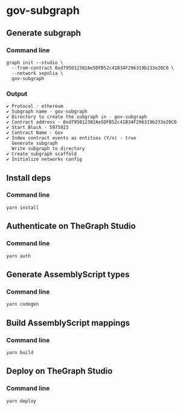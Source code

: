 # gov-subgraph

## Generate subgraph

### Command line

```
graph init --studio \
  --from-contract 0xd795012382Ae5DFB52c41B34F296319b233e20C0 \
  --network sepolia \
  gov-subgraph
```

### Output

```
✔ Protocol · ethereum
✔ Subgraph name · gov-subgraph
✔ Directory to create the subgraph in · gov-subgraph
✔ Contract address · 0xd795012382Ae5DFB52c41B34F296319b233e20C0
✔ Start Block · 5975923
✔ Contract Name · Gov
✔ Index contract events as entities (Y/n) · true
  Generate subgraph
  Write subgraph to directory
✔ Create subgraph scaffold
✔ Initialize networks config
```

## Install deps

### Command line

```
yarn install
```

## Authenticate on TheGraph Studio

### Command line

```
yarn auth
```

## Generate AssemblyScript types

### Command line

```
yarn codegen
```

## Build AssemblyScript mappings

### Command line

```
yarn build
```

## Deploy on TheGraph Studio

### Command line

```
yarn deploy
```
